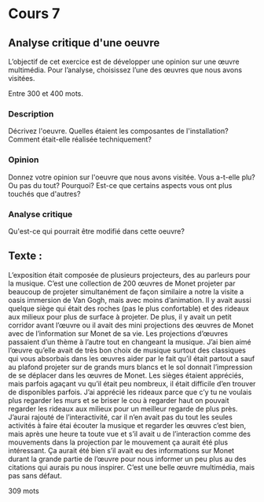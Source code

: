 # Cours 7
## Analyse critique d'une oeuvre

L’objectif de cet exercice est de développer une opinion sur une œuvre multimédia. Pour l’analyse, choisissez l’une des œuvres que nous avons visitées. 

Entre 300 et 400 mots. 

### Description
Décrivez l'oeuvre. Quelles étaient les composantes de l'installation? Comment était-elle réalisée techniquement? 

### Opinion
Donnez votre opinion sur l'oeuvre que nous avons visitée. Vous a-t-elle plu? Ou pas du tout? Pourquoi? Est-ce que certains aspects vous ont plus touchés que d'autres? 

### Analyse critique
Qu'est-ce qui pourrait être modifié dans cette oeuvre?

## Texte :

L’exposition était composée de plusieurs projecteurs, des au parleurs pour la musique. C’est une collection de 200 œuvres de Monet projeter par beaucoup de projeter simultanément de façon similaire a notre la visite a oasis immersion de Van Gogh, mais avec moins d’animation. Il y avait aussi quelque siège qui était des roches (pas le plus confortable) et des rideaux aux milieux pour plus de surface à projeter. De plus, il y avait un petit corridor avant l’œuvre ou il avait des mini projections des œuvres de Monet avec de l’information sur Monet de sa vie. Les projections d’œuvres passaient d’un thème à l’autre tout en changeant la musique. J’ai bien aimé l’œuvre qu’elle avait de très bon choix de musique surtout des classiques qui vous absorbais dans les œuvres aider par le fait qu’il était partout a sauf au plafond projeter sur de grands murs blancs et le sol donnait l’impression de se déplacer dans les œuvres de Monet. Les sièges étaient appréciés, mais parfois agaçant vu qu’il était peu nombreux, il était difficile d’en trouver de disponibles parfois. J’ai apprécié les rideaux parce que c’y tu ne voulais plus regarder les murs et se briser le cou à regarder haut on pouvait regarder les rideaux aux milieux pour un meilleur regarde de plus près. J’aurai rajouté de l’interactivité, car il n’en avait pas du tout les seules activités à faire étai écouter la musique et regarder les œuvres c’est bien, mais après une heure ta toute vue et s’il avait u de l’interaction comme des mouvements dans la projection par le mouvement ça aurait été plus intéressant. Ça aurait été bien s’il avait eu des informations sur Monet durant la grande partie de l’œuvre pour nous informer un peu plus au des citations qui aurais pu nous inspirer. C’est une belle œuvre multimédia, mais pas sans défaut.

309 mots


